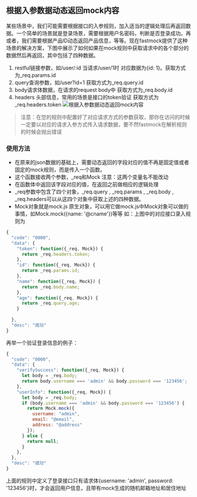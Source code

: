 ## 根据入参数据动态返回mock内容
某些场景中，我们可能需要根据接口的入参规则，加入适当的逻辑处理后再返回数据。一个简单的场景就是登录场景，需要根据用户名密码，判断是否登录成功。再或者，我们需要根据产品ID动态返回产品信息，等等。现在fastmock提供了这种场景的解决方案，下图中展示了如何如果在mock规则中获取请求中的各个部分的数据然后再返回，其中包括了四种数据。
1. restful链接参数，如/user/:id 当请求/user/1时 对应数据为{id: 1}。获取方式为_req.params.id
2. query查询参数，如/user?id=1 获取方式为_req.query.id
3. body请求体数据，在请求的request body中 获取方式为_req.body.id
4. headers 头部信息，常用的场景是接口的token验证 获取方式为_req.headers.token
![根据入参数据动态返回mock内容](http://fastmock.cn-bj.ufileos.com/fastmock-restful.png)

> 注意：在您的规则中配置好了对应请求方式的参数获取，那你在访问的时候一定要以对应的请求入参方式传入请求数据，要不然fastmock在解析规则的时候会抛出错误

### 使用方法

- 在原来的json数据的基础上，需要动态返回的字段对应的值不再是固定值或者固定的mock规则，而是传入一个函数。
- 这个函数接收两个参数，_req和Mock  注意：这两个变量名不能改动
- 在函数体中返回该字段对应的值，在返回之前做相应的逻辑处理
- _req参数中包含了四个对象，_req.query ,  _req.params ,  _req.body  ,  _req.headers可以从这四个对象中获取上述的四种数据。
- Mock对象就是mock.js 原生对象，可以用它做mock.js中Mock对象可以做的事情，如Mock.mock({name: '@cname'})等等
如：上图中的对应接口录入规则为

~~~javascript
{
  "code": "0000",
  "data": {
    "token": function({_req, Mock}) {
      return _req.headers.token;
    },
    "id": function({_req, Mock}) {
      return _req.params.id;
    },
    "name": function({_req, Mock}) {
      return _req.body.name;
    },
    "age": function({_req, Mock}) {
      return _req.query.age;
    }
    
  },
  "desc": "成功"
}
~~~

再举一个验证登录信息的例子：

~~~javascript
{
  "code": "0000",
  "data": {
    "verifySuccess": function({_req, Mock}) {
      let body = _req.body;
      return body.username === 'admin' && body.password === '123456';
    },
    "userInfo": function({_req, Mock}) {
      let body = _req.body;
      if (body.username === 'admin' && body.password === '123456') {
        return Mock.mock({
          username: "admin",
          email: "@email",
          address: "@address"
        });
      } else {
        return null;
      }
    },
  },
  "desc": "成功"
}
~~~

上面的规则中定义了登录接口只有请求体{username: 'admin', password: '123456'}时，才会返回用户信息，且带有mock生成的随机邮箱地址和居住地址
